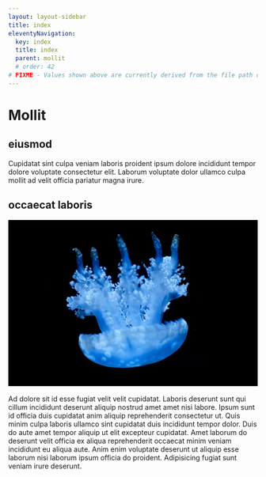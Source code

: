 ```yaml
---
layout: layout-sidebar
title: index
eleventyNavigation:
  key: index
  title: index
  parent: mollit
  # order: 42
# FIXME - Values shown above are currently derived from the file path only, except order which is also commented out because it is optional. Correct as desired and delete comment(s).
---
```


# Mollit

## eiusmod

Cupidatat sint culpa veniam laboris proident ipsum dolore incididunt tempor dolore voluptate consectetur elit. Laborum voluptate dolor ullamco culpa mollit ad velit officia pariatur magna irure.

## occaecat laboris

<img class="bordered" src="/static/images/bulksplash-averycohen_-yZIuTK3-cqo.jpg" alt="bulksplash-averycohen_-yZIuTK3-cqo.jpg" />

Ad dolore sit id esse fugiat velit velit cupidatat. Laboris deserunt sunt qui cillum incididunt deserunt aliquip nostrud amet amet nisi labore. Ipsum sunt id officia duis cupidatat anim aliquip reprehenderit consectetur ut. Quis minim culpa laboris ullamco sint cupidatat duis incididunt tempor dolor. Duis do aute amet tempor aliquip ut elit excepteur cupidatat. Amet laborum do deserunt velit officia ex aliqua reprehenderit occaecat minim veniam incididunt eu aliqua aute. Anim enim voluptate deserunt ut aliquip esse laborum nisi laborum ipsum officia do proident. Adipisicing fugiat sunt veniam irure deserunt.